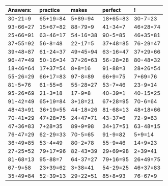 | Answers: | practice | makes | perfect | ! |
| :--- | :--- | :--- | :--- | :--- |
| 30-21=9 | 65+19=84 | 5+89=94 | 18+65=83 | 30-7=23 | 
| 93-66=27 | 15+67=82 | 88-79=9 | 41-34=7 | 46+28=74 | 
| 25+66=91 | 63-46=17 | 54-16=38 | 90-5=85 | 46+35=81 | 
| 37+55=92 | 56-8=48 | 22-17=5 | 37+48=85 | 76-29=47 | 
| 39+48=87 | 61-24=37 | 49+45=94 | 63-16=47 | 37+29=66 | 
| 96-47=49 | 50-16=34 | 37+26=63 | 56-28=28 | 80-48=32 | 
| 18+46=64 | 17+37=54 | 8+8=16 | 91-88=3 | 28+26=54 | 
| 55-26=29 | 66+17=83 | 97-8=89 | 66+9=75 | 7+69=76 | 
| 81-5=76 | 61-55=6 | 55-28=27 | 53-7=46 | 23-9=14 | 
| 95-26=69 | 21-3=18 | 17-9=8 | 40-39=1 | 40-15=25 | 
| 91-42=49 | 65+19=84 | 3+18=21 | 67+28=95 | 70-6=64 | 
| 48+43=91 | 36+19=55 | 44-18=26 | 81-68=13 | 48+18=66 | 
| 70-41=29 | 47+28=75 | 24+47=71 | 43-37=6 | 72-9=63 | 
| 47+36=83 | 7+28=35 | 89+9=98 | 34+17=51 | 63-48=15 | 
| 76-47=29 | 62-29=33 | 70-5=65 | 91-9=82 | 5+9=14 | 
| 36+49=85 | 53-4=49 | 80-2=78 | 55-9=46 | 14+9=23 | 
| 27+25=52 | 79+17=96 | 82-43=39 | 29+69=98 | 2+39=41 | 
| 81-68=13 | 95-88=7 | 64-37=27 | 79+16=95 | 26+49=75 | 
| 67-9=58 | 23+39=62 | 3+38=41 | 54-29=25 | 46+37=83 | 
| 35+49=84 | 52-39=13 | 29+22=51 | 85+8=93 | 76-67=9 | 
